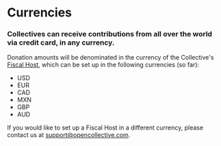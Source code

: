 # Currencies

### Collectives can receive contributions from all over the world via credit card, in any currency.

Donation amounts will be denominated in the currency of the Collective's [Fiscal Host](../hosts/), which can be set up in the following currencies \(so far\):

* USD
* EUR
* CAD
* MXN
* GBP
* AUD

If you would like to set up a Fiscal Host in a different currency, please contact us at support@opencollective.com.

